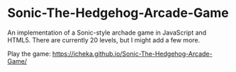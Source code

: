 # Sonic-The-Hedgehog-Arcade-Game
An implementation of a Sonic-style archade game in JavaScript and HTML5. There are currently 20 levels, but I might add a few more.

Play the game: https://icheka.github.io/Sonic-The-Hedgehog-Arcade-Game/
